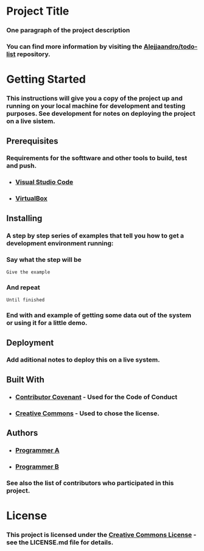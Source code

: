 # Project Title
### One paragraph of the project description
### You can find more information by visiting the [Alejjaandro/todo-list](https://github.com/Alejjaandro/todo-list) repository.

# Getting Started
### This instructions will give you a copy of the project up and running on your local machine for development and testing purposes. See development for notes on deploying the project on a live sistem.

## Prerequisites
### Requirements for the softtware and other tools to build, test and push.
- ### [Visual Studio Code](https://code.visualstudio.com/)
- ### [VirtualBox](https://www.virtualbox.org/)

## Installing
### A step by step series of examples that tell you how to get a development environment running:

### Say what the step will be
`Give the example`
### And repeat
`Until finished`
### End with and example of getting some data out of the system or using it for a little demo.

## Deployment
### Add aditional notes to deploy this on a live system.

## Built With
- ### [Contributor Covenant](https://www.contributor-covenant.org/) - Used for the Code of Conduct 
- ### [Creative Commons](https://creativecommons.org/licenses/?lang=es_ES) - Used to chose the license.

## Authors
- ### [Programmer A](https://github.com/Alejjaandro)
- ### [Programmer B](https://github.com/eloaso)
### See also the list of contributors who participated in this project.

# License
### This project is licensed under the [Creative Commons License](https://creativecommons.org/licenses/?lang=es_ES) - see the LICENSE.md file for details.